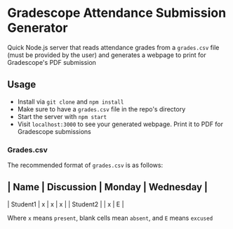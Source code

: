 # Gradescope Attendance Submission Generator

Quick Node.js server that reads attendance grades from a `grades.csv` file (must be provided by the user) and generates a webpage to print for Gradescope's PDF submission

## Usage

 - Install via `git clone` and `npm install`
 - Make sure to have a `grades.csv` file in the repo's directory
 - Start the server with `npm start`
 - Visit `localhost:3000` to see your generated webpage. Print it to PDF for Gradescope submissions

### Grades.csv

The recommended format of `grades.csv` is as follows:

| Name | Discussion | Monday | Wednesday |
---
| Student1 | x | x | x |
| Student2 |   | x | E |

Where `x` means `present`, blank cells mean `absent`, and `E` means `excused`
